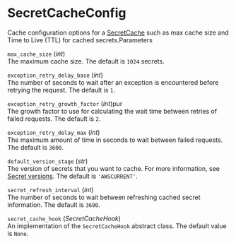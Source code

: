 # SecretCacheConfig<a name="retrieving-secrets_cache-ref-secretcacheconfig"></a>

Cache configuration options for a [SecretCache](retrieving-secrets_cache-ref-secretcache.md) such as max cache size and Time to Live \(TTL\) for cached secrets\.Parameters

`max_cache_size` \(*int*\)  
The maximum cache size\. The default is `1024` secrets\. 

`exception_retry_delay_base` \(*int*\)  
The number of seconds to wait after an exception is encountered before retrying the request\. The default is `1`\.

`exception_retry_growth_factor` \(*int*\)pur  
The growth factor to use for calculating the wait time between retries of failed requests\. The default is `2`\. 

`exception_retry_delay_max` \(*int*\)  
The maximum amount of time in seconds to wait between failed requests\. The default is `3600`\.

`default_version_stage` \(*str*\)  
The version of secrets that you want to cache\. For more information, see [Secret versions](getting-started.md#term_version)\. The default is `'AWSCURRENT'`\.

`secret_refresh_interval` \(*int*\)  
The number of seconds to wait between refreshing cached secret information\. The default is `3600`\.

`secret_cache_hook` \(*SecretCacheHook*\)  
An implementation of the `SecretCacheHook` abstract class\. The default value is `None`\.